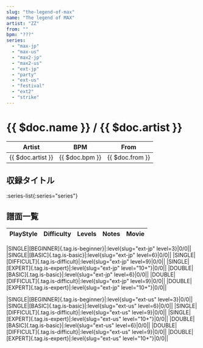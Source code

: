 ```yaml
---
slug: "the-legend-of-max"
name: "The legend of MAX"
artist: "ZZ"
from: ""
bpm: "???"
series:
  - "max-jp"
  - "max-us"
  - "max2-jp"
  - "max2-us"
  - "ext-jp"
  - "party"
  - "ext-us"
  - "festival"
  - "ext2"
  - "strike"
---
```


# {{ $doc.name }} / {{ $doc.artist }}

|Artist|BPM|From|
|------|---|----|
|{{ $doc.artist }}|{{ $doc.bpm }}|{{ $doc.from }}|

## 収録タイトル

:series-list{:series="series"}

## 譜面一覧

|PlayStyle|Difficulty|Levels|Notes|Movie|
|---------|----------|------|-----|-----|
<!-- ext-jp -->
|SINGLE|[BEGINNER]{.tag.is-beginner}|:level{slug="ext-jp" level=3}|0/0||
|SINGLE|[BASIC]{.tag.is-basic}|:level{slug="ext-jp" level=6}|0/0||
|SINGLE|[DIFFICULT]{.tag.is-difficult}|:level{slug="ext-jp" level=9}|0/0||
|SINGLE|[EXPERT]{.tag.is-expert}|:level{slug="ext-jp" level="10+"}|0/0||
|DOUBLE|[BASIC]{.tag.is-basic}|:level{slug="ext-jp" level=6}|0/0||
|DOUBLE|[DIFFICULT]{.tag.is-difficult}|:level{slug="ext-jp" level=9}|0/0||
|DOUBLE|[EXPERT]{.tag.is-expert}|:level{slug="ext-jp" level="10+"}|0/0||
<!-- ext-us -->
|SINGLE|[BEGINNER]{.tag.is-beginner}|:level{slug="ext-us" level=3}|0/0||
|SINGLE|[BASIC]{.tag.is-basic}|:level{slug="ext-us" level=6}|0/0||
|SINGLE|[DIFFICULT]{.tag.is-difficult}|:level{slug="ext-us" level=9}|0/0||
|SINGLE|[EXPERT]{.tag.is-expert}|:level{slug="ext-us" level="10+"}|0/0||
|DOUBLE|[BASIC]{.tag.is-basic}|:level{slug="ext-us" level=6}|0/0||
|DOUBLE|[DIFFICULT]{.tag.is-difficult}|:level{slug="ext-us" level=9}|0/0||
|DOUBLE|[EXPERT]{.tag.is-expert}|:level{slug="ext-us" level="10+"}|0/0||

